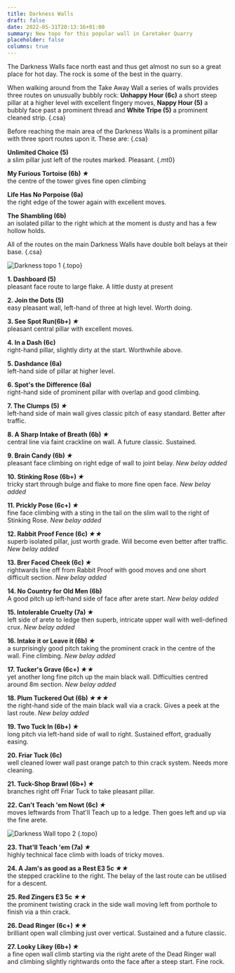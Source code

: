 ```yaml
---
title: Darkness Walls
draft: false
date: 2022-05-31T20:13:16+01:00
summary: New topo for this popular wall in Caretaker Quarry
placeholder: false
columns: true
---
```


The Darkness Walls face north east and thus get almost no sun so a great place for hot day. The rock is some of the best in the quarry.

When walking around from the Take Away Wall a series of walls provides three routes on unusually bubbly rock: **Unhappy Hour (6c)**  a short steep pillar at a higher level with excellent fingery moves, **Nappy Hour (5)**  a bubbly face past a prominent thread and **White Tripe (5)**  a prominent cleaned strip.
{.csa}

Before reaching the main area of the Darkness Walls is a prominent pillar with three sport routes upon it. These are: 
{.csa}

**Unlimited Choice (5)**  
a slim pillar just left of the routes marked. Pleasant.
{.mt0}

**My Furious Tortoise (6b) *&starf;***  
the centre of the tower gives fine open climbing

**Life Has No Porpoise (6a)**  
 the right edge of the tower again with excellent moves.

**The Shambling (6b)**  
an isolated pillar to the right which at the moment is dusty and has a few hollow holds.

All of the routes on the main Darkness Walls have double bolt belays at their base.
{.csa}

![Darkness topo 1](/img/peak/matlock/caretaker-darkness-topo-1.jpg)
{.topo}

**1. Dashboard (5)**  
pleasant face route to large flake. A little dusty at present

**2. Join the Dots (5)**  
easy pleasant wall, left-hand of three at high level. Worth doing.

**3. See Spot Run(6b+) *&starf;***  
pleasant central pillar with excellent moves.

**4. In a Dash (6c)**  
right-hand pillar, slightly dirty at the start. Worthwhile above.

**5. Dashdance (6a)**  
left-hand side of pillar at higher level.

**6. Spot's the Difference (6a)**  
right-hand side of prominent pillar with overlap and good climbing. 

**7. The Clumps (5) *&starf;***  
left-hand side of main wall gives classic pitch of easy standard. Better after traffic.

**8. A Sharp Intake of Breath (6b) *&starf;***  
central line via faint crackline on wall. A future classic. Sustained.

**9. Brain Candy (6b) *&starf;***  
pleasant face climbing on right edge of wall to joint belay. _New belay added_

**10. Stinking Rose (6b+) *&starf;***  
tricky start through bulge and flake to more fine open face. _New belay added_

**11. Prickly Pose (6c+) *&starf;***  
fine face climbing with a sting in the tail on the slim wall to the right of Stinking Rose. _New belay added_

**12. Rabbit Proof Fence (6c) *&starf;&starf;***  
 superb isolated pillar, just worth grade. Will become even better after traffic. _New belay added_

**13. Brer Faced Cheek (6c) *&starf;***  
rightwards line off from Rabbit Proof with good moves and one short difficult section. _New belay added_

**14. No Country for Old Men (6b)**  
A good pitch up left-hand side of face after arete start. _New belay added_

**15. Intolerable Cruelty (7a) *&starf;***  
left side of arete to ledge then superb, intricate upper wall with well-defined crux. _New belay added_

**16. Intake it or Leave it (6b) *&starf;***  
a surprisingly good pitch taking the prominent crack in the centre of the wall. Fine climbing. _New belay added_

**17. Tucker's Grave (6c+) *&starf;&starf;***  
yet another long fine pitch up the main black wall. Difficulties centred around 8m section. _New belay added_

**18. Plum Tuckered Out (6b) *&starf;&starf;&starf;***  
 the right-hand side of the main black wall via a crack. Gives a peek at the last route. _New belay added_

**19. Two Tuck In (6b+) *&starf;***  
long pitch via left-hand side of wall to right. Sustained effort, gradually easing.

**20. Friar Tuck (6c)**  
well cleaned lower wall past orange patch to thin crack system. Needs more cleaning.

**21. Tuck-Shop Brawl (6b+) *&starf;***  
branches right off Friar Tuck to take pleasant pillar.

**22. Can't Teach 'em Nowt (6c) *&starf;***  
moves leftwards from That'll Teach up to a ledge. Then goes left and up via the fine arete.

![Darkness Wall topo 2](/img/peak/matlock/caretaker-darkness-right.jpg)
{.topo}

**23. That'll Teach 'em (7a) *&starf;***  
highly technical face climb with loads of tricky moves.

**24. A Jam's as good as a Rest E3 5c *&starf;&starf;***  
 the stepped crackline to the right. The belay of the last route can be utilised for a descent.

**25. Red Zingers E3 5c *&starf;&starf;***  
 the prominent twisting crack in the side wall moving left from porthole to finish via a thin crack.

**26. Dead Ringer (6c+) *&starf;&starf;***  
 brilliant open wall climbing just over vertical. Sustained and a future classic.

**27. Looky Likey (6b+) *&starf;***  
a fine open wall climb starting via the right arete of the Dead Ringer wall and climbing slightly rightwards onto the face after a steep start. Fine rock.

<!-- 
This section is also on orchid wall page...

The following routes lie to the right and can be gained from the lower pitch of *Orchid* or swinging across after doing *Looky Likey*.
{.clear-b}

**28. Flowering Beauty (6b)**  
another good route from the Our Kid's Orchid halfway ledge taking a wall and blunt arete to a fine finish.

**29. My Petal (6c)**  
climbs the prominent layback corner and exits with difficulty to a ledge. Trend rightwards to the belay.

**30. Mon Dichor (7a) *&starf;***  
the thin crack in the severely leaning wall to the right with a short fingery section. Uphill! 

**31. Our Kid's Orchid (6c,7a)**  
&starf;&starf; A fine two pitch route aiming for the left-hand arete of the chimney. Superb. The lower pitch can now be done in its own right at 6c.

**32. Crack of Dawn E2 5a, 5b *&starf;***  
takes the scruffy lower crack right of Our Kid's Orchid followed by the impressive straight crack to its right. A superb upper half.

**33. DI Fontaine (7a)**  
&starf;&starf; a superb route tucked into the gully wall right of Crack of Dawn and gained by a traverse right from the first pitch of Our Kid's Orchid to a BB with karabiner. -->


